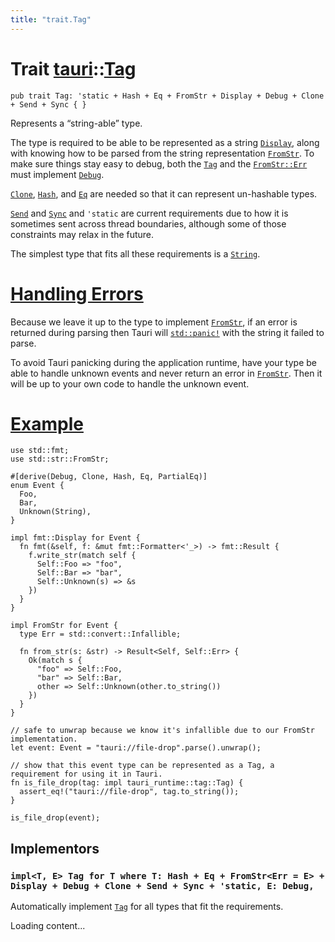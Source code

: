 ```yaml
---
title: "trait.Tag"
---
```


# Trait [tauri](/docs/api/rust/tauri/index.html)::​[Tag](/docs/api/rust/tauri/)

    pub trait Tag: 'static + Hash + Eq + FromStr + Display + Debug + Clone + Send + Sync { }

Represents a “string-able” type.

The type is required to be able to be represented as a string [`Display`](https://doc.rust-lang.org/nightly/core/fmt/trait.Display.html "Display"), along with knowing how to be parsed from the string representation [`FromStr`](https://doc.rust-lang.org/nightly/core/str/traits/trait.FromStr.html "FromStr"). To make sure things stay easy to debug, both the [`Tag`](/docs/api/rust/tauri/../tauri/trait.Tag.html "Tag") and the [`FromStr::Err`](https://doc.rust-lang.org/nightly/core/str/traits/trait.FromStr.html#associatedtype.Err "FromStr::Err") must implement [`Debug`](https://doc.rust-lang.org/nightly/core/fmt/trait.Debug.html "Debug").

[`Clone`](https://doc.rust-lang.org/nightly/core/clone/trait.Clone.html "Clone"), [`Hash`](https://doc.rust-lang.org/nightly/core/hash/trait.Hash.html "Hash"), and [`Eq`](https://doc.rust-lang.org/nightly/core/cmp/trait.Eq.html "Eq") are needed so that it can represent un-hashable types.

[`Send`](https://doc.rust-lang.org/nightly/core/marker/trait.Send.html "Send") and [`Sync`](https://doc.rust-lang.org/nightly/core/marker/trait.Sync.html "Sync") and `'static` are current requirements due to how it is sometimes sent across thread boundaries, although some of those constraints may relax in the future.

The simplest type that fits all these requirements is a [`String`](https://doc.rust-lang.org/nightly/alloc/string/struct.String.html).

# [Handling Errors](/docs/api/rust/tauri/about:blank#handling-errors)

Because we leave it up to the type to implement [`FromStr`](https://doc.rust-lang.org/nightly/core/str/traits/trait.FromStr.html "FromStr"), if an error is returned during parsing then Tauri will [`std::panic!`](https://doc.rust-lang.org/nightly/std/macro.panic.html "std::panic!") with the string it failed to parse.

To avoid Tauri panicking during the application runtime, have your type be able to handle unknown events and never return an error in [`FromStr`](https://doc.rust-lang.org/nightly/core/str/traits/trait.FromStr.html "FromStr"). Then it will be up to your own code to handle the unknown event.

# [Example](/docs/api/rust/tauri/about:blank#example)

    use std::fmt;
    use std::str::FromStr;

    #[derive(Debug, Clone, Hash, Eq, PartialEq)]
    enum Event {
      Foo,
      Bar,
      Unknown(String),
    }

    impl fmt::Display for Event {
      fn fmt(&self, f: &mut fmt::Formatter<'_>) -> fmt::Result {
        f.write_str(match self {
          Self::Foo => "foo",
          Self::Bar => "bar",
          Self::Unknown(s) => &s
        })
      }
    }

    impl FromStr for Event {
      type Err = std::convert::Infallible;

      fn from_str(s: &str) -> Result<Self, Self::Err> {
        Ok(match s {
          "foo" => Self::Foo,
          "bar" => Self::Bar,
          other => Self::Unknown(other.to_string())
        })
      }
    }

    // safe to unwrap because we know it's infallible due to our FromStr implementation.
    let event: Event = "tauri://file-drop".parse().unwrap();

    // show that this event type can be represented as a Tag, a requirement for using it in Tauri.
    fn is_file_drop(tag: impl tauri_runtime::tag::Tag) {
      assert_eq!("tauri://file-drop", tag.to_string());
    }

    is_file_drop(event);

## Implementors

### `impl<T, E> Tag for T where T: Hash + Eq + FromStr<Err = E> + Display + Debug + Clone + Send + Sync + 'static, E: Debug,`

Automatically implement [`Tag`](/docs/api/rust/tauri/../tauri/trait.Tag.html "Tag") for all types that fit the requirements.

Loading content...
